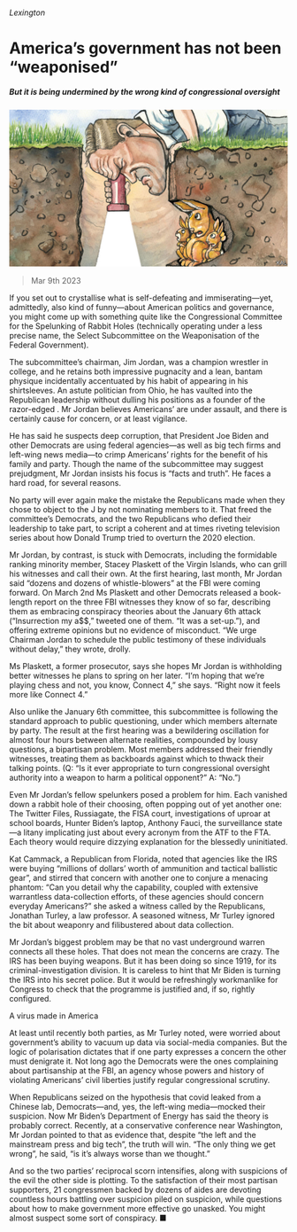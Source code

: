 ###### Lexington

# America’s government has not been “weaponised” 

##### But it is being undermined by the wrong kind of congressional oversight 

![image](images/20230311_USD000.jpg) 

> Mar 9th 2023 

If you set out to crystallise what is self-defeating and immiserating—yet, admittedly, also kind of funny—about American politics and governance, you might come up with something quite like the Congressional Committee for the Spelunking of Rabbit Holes (technically operating under a less precise name, the Select Subcommittee on the Weaponisation of the Federal Government). 

The subcommittee’s chairman, Jim Jordan, was a champion wrestler in college, and he retains both impressive pugnacity and a lean, bantam physique incidentally accentuated by his habit of appearing in his shirtsleeves. An astute politician from Ohio, he has vaulted into the Republican leadership without dulling his positions as a founder of the razor-edged . Mr Jordan believes Americans’  are under assault, and there is certainly cause for concern, or at least vigilance.

He has said he suspects deep corruption, that President Joe Biden and other Democrats are using federal agencies—as well as big tech firms and left-wing news media—to crimp Americans’ rights for the benefit of his family and party. Though the name of the subcommittee may suggest prejudgment, Mr Jordan insists his focus is “facts and truth”. He faces a hard road, for several reasons.

No party will ever again make the mistake the Republicans made when they chose to object to the J by not nominating members to it. That freed the committee’s Democrats, and the two Republicans who defied their leadership to take part, to script a coherent and at times riveting television series about how Donald Trump tried to overturn the 2020 election. 

Mr Jordan, by contrast, is stuck with Democrats, including the formidable ranking minority member, Stacey Plaskett of the Virgin Islands, who can grill his witnesses and call their own. At the first hearing, last month, Mr Jordan said “dozens and dozens of whistle-blowers” at the FBI were coming forward. On March 2nd Ms Plaskett and other Democrats released a book-length report on the three FBI witnesses they know of so far, describing them as embracing conspiracy theories about the January 6th attack (“Insurrection my a$$,” tweeted one of them. “It was a set-up.”), and offering extreme opinions but no evidence of misconduct. “We urge Chairman Jordan to schedule the public testimony of these individuals without delay,” they wrote, drolly. 

Ms Plaskett, a former prosecutor, says she hopes Mr Jordan is withholding better witnesses he plans to spring on her later. “I’m hoping that we’re playing chess and not, you know, Connect 4,” she says. “Right now it feels more like Connect 4.” 

Also unlike the January 6th committee, this subcommittee is following the standard approach to public questioning, under which members alternate by party. The result at the first hearing was a bewildering oscillation for almost four hours between alternate realities, compounded by lousy questions, a bipartisan problem. Most members addressed their friendly witnesses, treating them as backboards against which to thwack their talking points. (Q: “Is it ever appropriate to turn congressional oversight authority into a weapon to harm a political opponent?” A: “No.”)

Even Mr Jordan’s fellow spelunkers posed a problem for him. Each vanished down a rabbit hole of their choosing, often popping out of yet another one: The Twitter Files, Russiagate, the FISA court, investigations of uproar at school boards, Hunter Biden’s laptop, Anthony Fauci, the surveillance state—a litany implicating just about every acronym from the ATF to the FTA. Each theory would require dizzying explanation for the blessedly uninitiated. 

Kat Cammack, a Republican from Florida, noted that agencies like the IRS were buying “millions of dollars’ worth of ammunition and tactical ballistic gear”, and stirred that concern with another one to conjure a menacing phantom: “Can you detail why the capability, coupled with extensive warrantless data-collection efforts, of these agencies should concern everyday Americans?” she asked a witness called by the Republicans, Jonathan Turley, a law professor. A seasoned witness, Mr Turley ignored the bit about weaponry and filibustered about data collection. 

Mr Jordan’s biggest problem may be that no vast underground warren connects all these holes. That does not mean the concerns are crazy. The IRS has been buying weapons. But it has been doing so since 1919, for its criminal-investigation division. It is careless to hint that Mr Biden is turning the IRS into his secret police. But it would be refreshingly workmanlike for Congress to check that the programme is justified and, if so, rightly configured. 

A virus made in America

At least until recently both parties, as Mr Turley noted, were worried about government’s ability to vacuum up data via social-media companies. But the logic of polarisation dictates that if one party expresses a concern the other must denigrate it. Not long ago the Democrats were the ones complaining about partisanship at the FBI, an agency whose powers and history of violating Americans’ civil liberties justify regular congressional scrutiny. 

When Republicans seized on the hypothesis that covid leaked from a Chinese lab, Democrats—and, yes, the left-wing media—mocked their suspicion. Now Mr Biden’s Department of Energy has said the theory is probably correct. Recently, at a conservative conference near Washington, Mr Jordan pointed to that as evidence that, despite “the left and the mainstream press and big tech”, the truth will win. “The only thing we get wrong”, he said, “is it’s always worse than we thought.”

And so the two parties’ reciprocal scorn intensifies, along with suspicions of the evil the other side is plotting. To the satisfaction of their most partisan supporters, 21 congressmen backed by dozens of aides are devoting countless hours battling over suspicion piled on suspicion, while questions about how to make government more effective go unasked. You might almost suspect some sort of conspiracy. ■






